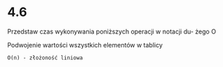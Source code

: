 # 4.6

Przedstaw czas wykonywania poniższych operacji w notacji du-
żego O

Podwojenie wartości wszystkich elementów w tablicy

```text
O(n) - złożoność liniowa
```
